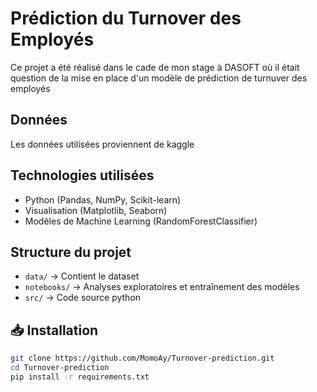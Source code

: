 # Prédiction du Turnover des Employés  

Ce projet a été réalisé dans le cade de mon stage à DASOFT où il était question de la mise en place d'un modèle de prédiction de turnuver des employés

## Données  
Les données utilisées proviennent de kaggle

## Technologies utilisées  
- Python (Pandas, NumPy, Scikit-learn)  
- Visualisation (Matplotlib, Seaborn)  
- Modèles de Machine Learning (RandomForestClassifier)  


## Structure du projet  
- `data/` → Contient le dataset
- `notebooks/` → Analyses exploratoires et entraînement des modèles  
- `src/` → Code source python

## 📥 Installation  
```bash
git clone https://github.com/MomoAy/Turnover-prediction.git 
cd Turnover-prediction  
pip install -r requirements.txt  
